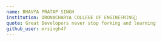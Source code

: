 ```yaml
---
name: BHAVYA PRATAP SINGH
institution: DRONACHARYA COLLEGE OF ENGINEERING🚩 
quote: Great Developers never stop forking and learning
github_user: mrsingh47
---
```

